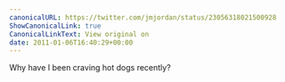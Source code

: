 ```yaml
---
canonicalURL: https://twitter.com/jmjordan/status/23056318021500928
ShowCanonicalLink: true
CanonicalLinkText: View original on
date: 2011-01-06T16:40:29+00:00
---
```

Why have I been craving hot dogs recently?
